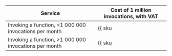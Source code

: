 | Service | Cost of 1 million invocations, with VAT |
| --- | --- |
| Invoking a function, <1 000 000 invocations per month | {{ sku|RUB|serverless.functions.invocations.v1|string }} |
| Invoking a function, >1 000 000 invocations per month | {{ sku|RUB|serverless.functions.invocations.v1|pricingRate.1|string }} |
